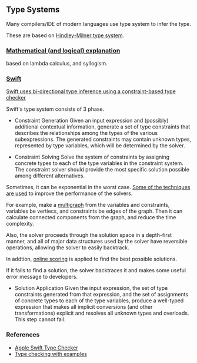 ## Type Systems

Many compilers/IDE of modern languages use type system to infer the type.

These are based on [Hindley-Milner type system](https://en.wikipedia.org/wiki/Hindley%E2%80%93Milner_type_system).

### [Mathematical (and logical) explanation](https://legacy-blog.akgupta.ca/blog/2014/07/19/is-math-programming-youre-asking-the-wrong-question-part-1/)

based on lambda calculus, and syllogism.

### [Swift](https://github.com/apple/swift/)

[Swift uses bi-directional type inference using a constraint-based type checker](https://github.com/apple/swift/blob/master/docs/TypeChecker.rst)

Swift's type system consists of 3 phase.

- Constraint Generation
Given an input expression and (possibly) additional contextual information, generate a set of type constraints that describes the relationships among the types of the various subexpressions. The generated constraints may contain unknown types, represented by type variables, which will be determined by the solver.

- Constraint Solving
Solve the system of constraints by assigning concrete types to each of the type variables in the constraint system. The constraint solver should provide the most specific solution possible among different alternatives.

Sometimes, it can be exponential in the worst case. [Some of the techniques are used](https://github.com/apple/swift/blob/master/docs/TypeChecker.rst#performance) to improve the performance of the solvers.

For example, make a [multigraph](https://en.wikipedia.org/wiki/Multigraph) from the variables and constraints, variables be vertiecs, and constraints be edges of the graph. Then it can calculate connected components from the graph, and reduce the time complexity.

Also, the solver proceeds through the solution space in a depth-first manner, and all of major data structures used by the solver have reversible operations, allowing the solver to easily backtrack.

In addtion, [online scoring](https://github.com/apple/swift/blob/master/docs/TypeChecker.rst#online-scoring) is applied to find the best possible solutions.

If it fails to find a solution, the solver backtraces it and makes some useful error message to developers.

- Solution Application
Given the input expression, the set of type constraints generated from that expression, and the set of assignments of concrete types to each of the type variables, produce a well-typed expression that makes all implicit conversions (and other transformations) explicit and resolves all unknown types and overloads. This step cannot fail.

### References

- [Apple Swift Type Checker](https://github.com/apple/swift/tree/master/lib/Sema)
- [Type checking with examples](https://swift.org/blog/new-diagnostic-arch-overview/)
